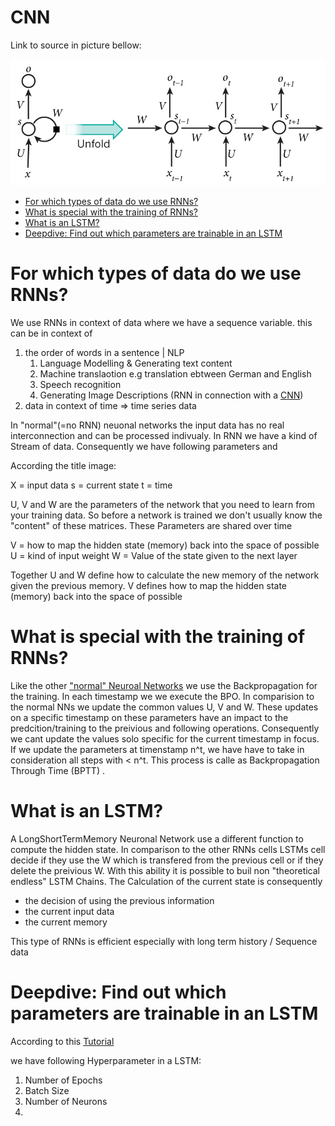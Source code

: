 <h1>CNN</h1>

Link to source in picture bellow:

[![Everything Is AWESOME](./imgs/rnn.jpg)](http://www.wildml.com/2015/09/recurrent-neural-networks-tutorial-part-1-introduction-to-rnns/)

<!-- TOC -->

- [For which types of data do we use RNNs?](#for-which-types-of-data-do-we-use-rnns)
- [What is special with the training of RNNs?](#what-is-special-with-the-training-of-rnns)
- [What is an LSTM?](#what-is-an-lstm)
- [Deepdive: Find out which parameters are trainable in an LSTM](#deepdive-find-out-which-parameters-are-trainable-in-an-lstm)

<!-- /TOC -->



# For which types of data do we use RNNs?

We use RNNs in context of data where we have a sequence variable. this can be in context of
1) the order of words in a sentence | NLP
   1) Language Modelling & Generating text content
   2) Machine translaotion e.g translation ebtween German and English
   3) Speech recognition
   4) Generating Image Descriptions (RNN in connection with a [CNN](./05_CNNs.md))
2) data in context of time => time series data


In "normal"(=no RNN) neuonal networks the input data has no real interconnection and can be processed indivualy. In RNN we have a kind of Stream of data. Consequently we have following parameters and

According the title image:

X = input data
s = current state
t = time

U, V and W are the parameters of the network that you need to learn from your training data. So before a network is trained we don't usually know the "content" of these matrices. These Parameters are shared over time


V = how to map the hidden state (memory) back into the space of possible
U = kind of input weight
W = Value of the state given to the next layer

Together U and W define how to calculate the new memory of the network given the previous memory.
V defines how to map the hidden state (memory) back into the space of possible


# What is special with the training of RNNs?

Like the other ["normal" Neuroal Networks](./03_Neural_Networks.md) we use the Backpropagation for the training. In each timestamp we  we execute the BPO. In comparision to the normal NNs we update the common values U, V and W. These updates on a specific timestamp on these parameters have an impact to the predcition/training to the preivious and following operations. Consequently we cant update the values solo specific for the current timestamp in focus. If we update the parameters at timenstamp n^t, we have have to take in consideration all steps with < n^t. This process is calle as Backpropagation Through Time (BPTT) .

# What is an LSTM?
A LongShortTermMemory Neuronal Network use a different function to compute the hidden state. In comparison to the other RNNs cells LSTMs cell decide if they use the W which is transfered from the previous cell or if they delete the preivious W. With this ability it is possible to buil non "theoretical endless" LSTM Chains. The Calculation of the current state is consequently 
- the decision of using the previous information
- the current input data
- the current memory

This type of RNNs is efficient especially with long term history / Sequence data


# Deepdive: Find out which parameters are trainable in an LSTM

According to this [Tutorial](https://machinelearningmastery.com/tune-lstm-hyperparameters-keras-time-series-forecasting/)

we have following Hyperparameter in a LSTM:

1) Number of Epochs
2) Batch Size
3) Number of Neurons
4) 




